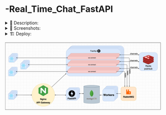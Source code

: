 # -Real_Time_Chat_FastAPI



<details><summary> 📄 Description: </summary>


</details>

<details><summary> 📸 Screenshots: </summary>


</details>

<details><summary> 🏗 Deploy: </summary>

<br>

```commandline
docker-compose up -d --build
```

</details>

![Image alt](https://github.com/Lioniys/Real_Time_Chat_Client_React/raw/main/screenshots/Messenger.png)